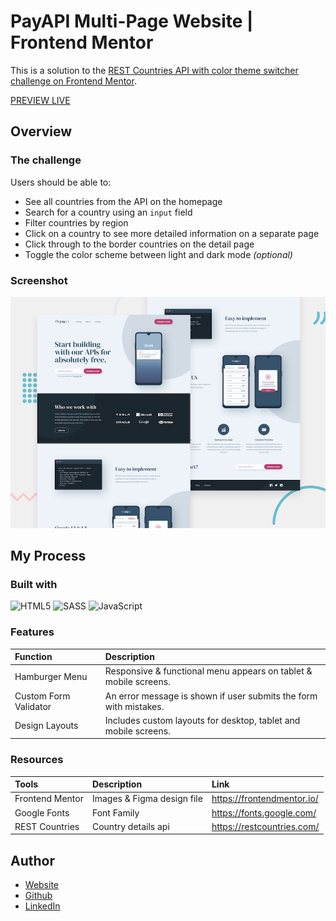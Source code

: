 # PayAPI Multi-Page Website | Frontend Mentor

This is a solution to the [REST Countries API with color theme switcher challenge on Frontend Mentor](https://www.frontendmentor.io/challenges/rest-countries-api-with-color-theme-switcher-5cacc469fec04111f7b848ca). 

[PREVIEW LIVE](https://engrjvramos.github.io/rest-countries-api/)

## Overview

### The challenge

Users should be able to:

- See all countries from the API on the homepage
- Search for a country using an `input` field
- Filter countries by region
- Click on a country to see more detailed information on a separate page
- Click through to the border countries on the detail page
- Toggle the color scheme between light and dark mode _(optional)_

### Screenshot

![](./preview.jpg)


## My Process

### Built with

![HTML5](https://img.shields.io/badge/html5-%23E34F26.svg?style=for-the-badge&logo=html5&logoColor=white) ![SASS](https://img.shields.io/badge/SASS-hotpink.svg?style=for-the-badge&logo=SASS&logoColor=white) ![JavaScript](https://img.shields.io/badge/javascript-%23323330.svg?style=for-the-badge&logo=javascript&logoColor=%23F7DF1E)

### Features

| Function               | Description                                                                |
| :--------------------- | :------------------------------------------------------------------------- |
| Hamburger Menu         | Responsive & functional menu appears on tablet & mobile screens.           |
| Custom Form Validator  | An error message is shown if user submits the form with mistakes.          |
| Design Layouts         | Includes custom layouts for desktop, tablet and mobile screens.            |


### Resources

| Tools             | Description                     | Link                       |
| :---------------- | :----------------------         | :------------------------- |
| Frontend Mentor   | Images & Figma design file      | https://frontendmentor.io/ |
| Google Fonts      | Font Family                     | https://fonts.google.com/  |
| REST Countries    | Country details api             | https://restcountries.com/ |


## Author

- [Website](https://engrjvramos.github.io/personal-website-v1)
- [Github](https://github.com/engrjvramos)
- [LinkedIn](https://www.linkedin.com/in/jose-roberto-ramos-7702b1131/)
